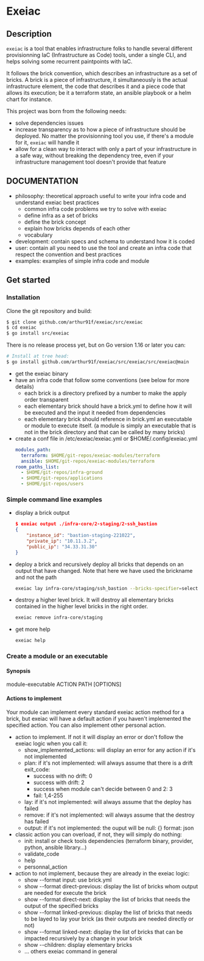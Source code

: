 # Exeiac

## Description
`exeiac` is a tool that enables infrastructure folks to handle several
different provisionning IaC (Infrastructure as Code) tools, under a
single CLI, and helps solving some recurrent paintpoints with IaC.

It follows the brick convention, which describes an infrastructure as
a set of bricks. A brick is a piece of infrastructure, it
simultaneously is the actual infrastructure element, the code that
describes it and a piece code that allows its execution; be it a
terraform state, an ansible playbook or a helm chart for instance.

This project was born from the following needs:
- solve dependencies issues
- increase transparency as to how a piece of infrastructure should be
    deployed. No matter the provisionning tool you use, if there's a
    module for it, `exeiac` will handle it
- allow for a clean way to interact with only a part of your
  infrastructure in a safe way, without breaking the dependency tree,
  even if your infrastructure management tool doesn't provide that
  feature

## DOCUMENTATION

- philosophy: theoretical approach useful to write your infra code and understand
  exeiac best practices
  - common infra code problems we try to solve with exeiac
  - define infra as a set of bricks
  - define the brick concept
  - explain how bricks depends of each other
  - vocabulary
- development: contain specs and schema to understand how it is coded
- user: contain all you need to use the tool and create an infra code that
  respect the convention and best practices
- examples: examples of simple infra code and module

## Get started

### Installation

Clone the git repository and build:
``` bash
$ git clone github.com/arthur91f/exeiac/src/exeiac
$ cd exeiac
$ go install src/exeiac
```

There is no release process yet, but on Go version 1.16 or later you can:
``` bash
# Install at tree head:
$ go install github.com/arthur91f/exeiac/src/exeiac/src/exeiac@main
```

- get the exeiac binary
- have an infra code that follow some conventions (see below for more details)
  - each brick is a directory prefixed by a number to make the apply order
    transparent
  - each elementary brick should have a brick.yml to define how it will be
    executed and the input it needed from dependencies
  - each elementary brick should reference in brick.yml an executable or module
    to execute itself. (a module is simply an executable that is not in the
    brick directory and that can be called by many bricks)
- create a conf file in /etc/exeiac/exeiac.yml or $HOME/.config/exeiac.yml
  ```yaml
  modules_path:
    terraform: $HOME/git-repos/exeiac-modules/terraform
    ansible: $HOME/git-repos/exeiac-modules/terraform
  room_paths_list:
    - $HOME/git-repos/infra-ground
    - $HOME/git-repos/applications
    - $HOME/git-repos/users
  ```
### Simple command line examples

- display a brick output
  ```json
  $ exeiac output ./infra-core/2-staging/2-ssh_bastion
  {
      "instance_id": "bastion-staging-221022",
      "private_ip": "10.11.3.2",
      "public_ip": "34.33.31.30"
  }
  ```
- deploy a brick and recursively deploy all bricks that depends on an output
  that have changed. Note that here we have used the brickname and not the path
  ```bash
  exeiac lay infra-core/staging/ssh_bastion --bricks-specifier=selected+needed_dependents
  ```
- destroy a higher level brick. It will destroy all elementary bricks
  contained in the higher level bricks in the right order.
  ```bash
  exeiac remove infra-core/staging
  ```
- get more help
  ```bash
  exeiac help
  ```

### Create a module or an executable

#### Synopsis

module-executable ACTION PATH [OPTIONS]

#### Actions to implement

Your module can implement every standard exeiac action method for a brick,
but exeiac will have a default action if you haven't implemented the specified
action. You can also implement other personal action.

- action to implement. If not it will display an error or don't follow the
  exeiac logic when you call it:
  - show_implemented_actions: will display an error for any action if it's not
    implemented
  - plan:
    if it's not implemented: will always assume that there is a drift
    exit_code:
    - success with no drift: 0
    - success with drift: 2
    - success when module can't decide between 0 and 2: 3
    - fail: 1,4-255
  - lay:
    if it's not implemented: will always assume that the deploy has failed
  - remove:
    if it's not implemented: will always assume that the destroy has failed
  - output:
    if it's not implemented: the ouput will be null: {}
    format: json
- classic action you can overload, if not, they will simply do nothing:
  - init: install or check tools dependencies (terraform binary, provider,
    python, ansible library...)
  - validate_code
  - help
  - personnal_action
- action to not implement, because they are already in the exeiac logic:
  - show --format input: use brick.yml
  - show --format direct-previous: display the list of bricks whom output are
    needed for execute the brick
  - show --format direct-next: display the list of bricks that needs the output
    of the specified bricks
  - show --format linked-previous: display the list of bricks that needs to be
    layed to lay your brick (as their outputs are needed directly or not)
  - show --format linked-next: display the list of bricks that can be impacted
    recursively by a change in your brick
  - show --children: display elementary bricks
  - ... others exeiac command in general
